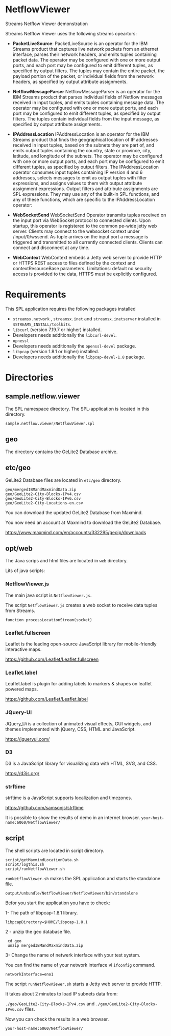 # NetflowViewer
Streams Netflow Viewer demonstration

Streams Netflow Viewer uses the following streams opeartors:
- **PacketLiveSource**:
 PacketLiveSource is an operator for the IBM Streams product that captures live network 
 packets from an ethernet interface, parses their network headers, and emits tuples 
 containing packet data. The operator may be configured with one or more output ports, 
 and each port may be configured to emit different tuples, as specified by output filters. 
 The tuples may contain the entire packet, the payload portion of the packet, or 
 individual fields from the network headers, as specified by output attribute assignments. 

- **NetflowMessageParser**
 NetflowMessageParser is an operator for the IBM Streams product that parses individual 
 fields of Netflow messages received in input tuples, and emits tuples containing message 
 data. The operator may be configured with one or more output ports, and each port 
 may be configured to emit different tuples, as specified by output filters. 
 The tuples contain individual fields from the input message, as specified by 
 output attribute assignments. 
 
- **IPAddressLocation**
 IPAddressLocation is an operator for the IBM Streams product that finds the geographical location of 
 IP addresses received in input tuples, based on the subnets they are part of, and emits output tuples containing the country, 
 state or province, city, latitude, and longitude of the subnets. The operator may be configured with one or more output ports, 
 and each port may be configured to emit different tuples, as specified by output filters.
 The IPAddressLocation operator consumes input tuples containing IP version 
 4 and 6 addresses, selects messages to emit as output tuples with filter expressions, 
 and assigns values to them with 
 output attribute assignment expressions. Output filters and attribute assignments are SPL expressions. 
 They may use any of the built-in SPL functions, and any of these functions, 
 which are specific to the IPAddressLocation operator: 
 
- **WebSocketSend**
 WebSocketSend Operator transmits tuples received on the input port via WebSocket protocol to 
 connected clients. Upon startup, this operator is registered to the common pe-wide 
 jetty web server. 
 Clients may connect to the websocket context under /input/0/wssend. 
 As tuple arrives on the input port a message is triggered and transmitted to all currently connected clients. 
 Clients can connect and disconnect at any time. 
   
- **WebContext**
 WebContext embeds a Jetty web server to provide HTTP or HTTPS REST access to files defined 
 by the context and contextResourceBase parameters. 
 Limitations: default no security access is provided to the data, HTTPS must be explicitly configured.
    


# Requirements
This SPL application requires the following packages installed
* `streamsx.network` , `streamsx.inet` and `streamsx.inetserver` installed in `$STREAMS_INSTALL/toolkits`.
* `libcurl` (version 7.19.7 or higher) installed.
* Developers needs additionally the `libcurl-devel`.
* `opnessl`
* Developers needs additionally the `openssl-devel` package.
* `libpcap` (version 1.8.1 or higher) installed.
* Developers needs additionally the `libpcap-devel-1.8` package.

# Directories

## sample.netflow.viewer
The SPL namespace directory. The SPL-application is located in this directory.

`sample.netflow.viewer/NetflowViewer.spl`

## geo
The directory contains the GeLite2 Database archive.

## etc/geo
GeLite2 Database files are located in `etc/geo` directory.
```
geo/mergedIBMandMaxmindData.zip
geo/GeoLite2-City-Blocks-IPv4.csv
geo/GeoLite2-City-Blocks-IPv6.csv
geo/GeoLite2-City-Locations-en.csv
```

You can download the updated GeLite2 Database from Maxmind.

You now need an account at Maxmind to download the GeLite2 Database.

https://www.maxmind.com/en/accounts/332295/geoip/downloads

## opt/web
The Java scrips and html files are located in `web` directory.

Lits of java scripts:

### NetflowViewer.js
The main java script is `NetflowViewer.js`.

The script `NetflowViewer.js` creates a web socket to receive data tuples from Streams. 

`function processLocationStream(socket)`


### Leaflet.fullscreen
Leaflet is the leading open-source JavaScript library for mobile-friendly interactive maps.

https://github.com/Leaflet/Leaflet.fullscreen

### Leaflet.label
Leaflet.label is plugin for adding labels to markers & shapes on leaflet powered maps. 

https://github.com/Leaflet/Leaflet.label

### JQuery-UI
JQuery_Ui is a collection of animated visual effects, GUI widgets, and themes implemented with jQuery, CSS, HTML and JavaScript.

https://jqueryui.com/

### D3
D3 is a JavaScript library for visualizing data with HTML, SVG, and CSS.

https://d3js.org/

### strftime
strftime is a JavaScript supports localization and timezones. 

https://github.com/samsonjs/strftime


It is possible to show the results of demo in an internet browser.
`your-host-name:6060/NetflowViewer/`


## script
The shell scripts are located in script directory.
```
script/getMaxmindLocationData.sh
script/logthis.sh
script/runNetflowViewer.sh
```
`runNetflowViewer.sh` makes the SPL application and starts the standalone file.

`output/unbundle/NetflowViewer/NetflowViewer/bin/standalone`

Befor you start the application you have to check:

1- The path of libpcap-1.8.1 library.

`libpcapDirectory=$HOME/libpcap-1.8.1`

2 - unzip the geo database file.

```
 cd geo
 unzip mergedIBMandMaxmindData.zip
```

3- Change the name of netwerk interface with your test system.

You can find the name of your network interface vi `ifconfig` command.

`networkInterface=eno1`

The script `runNetflowViewer.sh` starts a Jetty web server to provide HTTP.

It takes about 2 minutes to load IP subnets data from:

`./geo/GeoLite2-City-Blocks-IPv4.csv` and 
`./geo/GeoLite2-City-Blocks-IPv6.csv` files.

Now you can check the results in a web browser.

`your-host-name:6060/NetflowViewer/`
